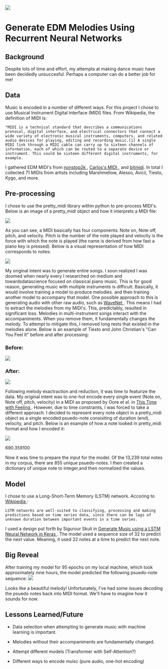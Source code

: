 ![](images/denon-dj-prime-4-controller-main1.jpg)
 # Generate EDM Melodies Using Recurrent Neural Networks

 ## Background  

 Despite lots of time and effort, my attempts at making dance music have been decidedly unsuccesful. Perhaps a computer can do a better job for me! 

 ## Data
Music is encoded in a number of different ways. For this project I chose to use Musical Instrument Digital Interface (MIDI) files. From Wikipedia, the definition of MIDI is: 

    "MIDI is a technical standard that describes a communications protocol, digital interface, and electrical connectors that connect a wide variety of electronic musical instruments, computers, and related audio devices for playing, editing and recording music.[1] A single MIDI link through a MIDI cable can carry up to sixteen channels of information, each of which can be routed to a separate device or instrument. This could be sixteen different digital instruments, for example. 

 I gathered EDM MIDI's from <a href="https://www.nonstop2k.com/"> nonstop2k </a>, <a href=https://www.cprato.com/> Carlos's MIDI </a>, and <a href=https://bitmidi.com/> bitmidi</a>. In total I collected 71 MIDIs from artists including Marshmellow, Alesso, Avicii, Tiesto, Kygo, and more.

 ## Pre-processing

 I chose to use the pretty_midi library within python to pre-process MIDI's. Below is an image of a pretty_midi object and how it interprets a MIDI file:

 ![](images/midiscreenshot.png)

 As you can see, a MIDI basically has four components: Note on, Note off, pitch, and velocity. Pitch is the number of the note played and velocity is the force with which the note is played (the name is derived from how fast a piano key is pressed). Below is a visual representation of how MIDI corresponds to notes:

 ![](images/miditopiano.png)

 My original intent was to generate entire songs. I soon realized I was doomed when nearly every I researched on medium and towardsdatascience focused on classical piano music. This is for good reason, generating music with multiple instruments is difficult. Basically, it would involve training a model to produce melodies. and then training another model to accompany that model. One possible approach to this is generating audio with other raw audio, such as <a href=https://deepmind.com/blog/article/wavenet-generative-model-raw-audio> WaveNet </a>. This means I had to extract the melodies from my MIDI's. This, predictably, resulted in significant loss. Melodies in multi-instrument songs interact with the accompaniments. When you remove them, it fundamentally changes the melody. To attempt to mitigate this, I removed long rests that existed in the melodies alone. Below is an example of Tiesto and John Christian's "Can You Feel It" before and after processing:

 ### Before:

 ![](images/tiestobefore.com.png)

 ### After:

 ![](images/tiestoafter.com.png)

 Following melody exactraction and reduction, it was time to featurize the data. My original intent was to one-hot encode every single event (Note on, Note off, pitch, velocity) in a MIDI as proposed by Oore et al. in <a href=https://arxiv.org/pdf/1808.03715.pdf> This Time with Feeling </a>. However, due to time constraints, I was forced to take a different approach. I decided to represent every note object in a pretty_midi object as a single encoded psuedo-note consisiting of duration (end), velocity, and pitch. Below is an example of how a note looked in pretty_midi format and how I encoded it:

 ![](images/pmnote.png) 
 
 690.359100

 Now it was time to prepare the input for the model. Of the 13,239 total notes in my corpus, there are 855 unique psuedo-notes. I then created a dictionary of unique note to integer,and then normalized the values. 

 ## Model

 I chose to use a Long-Short-Term Memory (LSTM) network. Accoring to <a href=https://en.wikipedia.org/wiki/Long_short-term_memoryWikipedia> Wikipedia </a>: 
    
    LSTM networks are well-suited to classifying, processing and making predictions based on time series data, since there can be lags of unknown duration between important events in a time series.

I used a design put forth by Sigurour Skuli in <a href=https://towardsdatascience.com/how-to-generate-music-using-a-lstm-neural-network-in-keras-68786834d4c5> Generate Music using a LSTM Neural Network in Keras </a>. The model used a sequence size of 32 to predict the next value. Meaning, it used 32 notes at a time to predict the next note. 

## Big Reveal

After training my model for 95 epochs on my local machine, which took approximately nine hours, the model predicted the following psuedo-note sequence:
![](images/prediction.png)

Looks like a beautiful melody! Unfortunately, I've had some issues decoding the psuedo notes back into MIDI format. We'll have to imagine how it sounds for now. 

## Lessons Learned/Future

* Data selection when attempting to generate music with machine learning is important. 

* Melodies without their accompaniments are fundamentally changed. 

* Attempt different models (Transformer with Self-Attention?)

* Different ways to encode muisc (pure audio, one-hot encoding)




